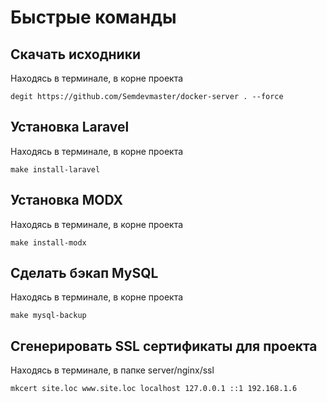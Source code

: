 # Быстрые команды

## Скачать исходники
Находясь в терминале, в корне проекта  
```
degit https://github.com/Semdevmaster/docker-server . --force
```

## Установка Laravel
Находясь в терминале, в корне проекта  
```
make install-laravel
```

## Установка MODX
Находясь в терминале, в корне проекта
```
make install-modx
```

## Сделать бэкап MySQL
Находясь в терминале, в корне проекта
```
make mysql-backup
```

## Сгенерировать SSL сертификаты для проекта
Находясь в терминале, в папке server/nginx/ssl
```
mkcert site.loc www.site.loc localhost 127.0.0.1 ::1 192.168.1.6
```
